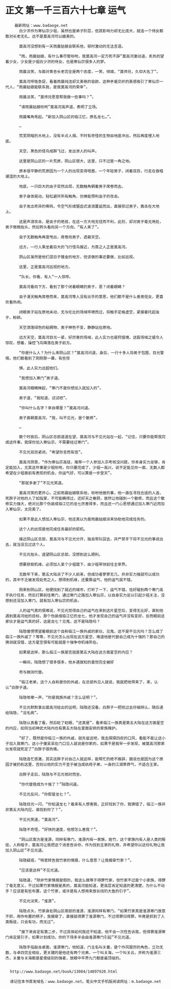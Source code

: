 # 正文 第一千三百六十七章 运气
        最新网址：www.badaoge.net
          白少洪作为寒仙宗少祖，虽然也是弟子阶层，但其影响力却无比庞大，就连一个侍女都敢对长老无礼，远不是莫高河可以媲美的。
      
          莫高河没想到有一天雨晨姑娘会联系他，顿时激动的无法言语。
      
          “雨，雨晨姑娘，有什么事尽管吩咐，我莫高河一定万死不辞”莫高河激动道，炙热的望着少女，少女是少祖白少洪的侍女，也是寒仙宗很多人的梦。
      
          雨晨淡笑，与面对青杏长老完全是两个态度，一笑，倾城，“莫师兄，久仰大名了”。
      
          莫高河呼吸急促，看着雨晨纯洁却又美艳的容颜，这种矛盾交织的美感吸引了寒仙宗一代人，“雨晨姑娘能联系我，是我莫高河的荣幸”。
      
          雨晨淡笑，“莫师兄愿意帮我做一些事吗？”。
      
          “请雨晨姑娘吩咐”莫高河高声道，表明了立场。
      
          雨晨嘴角弯起，“新加入阴山区的临江忆，原名龙七…”。
      
          …
      
          荒芜阴暗的大地上，没有半点人烟，不时有奇怪的生物自地底冲出，然后再度埋入地底。
      
          天空，黑色的怪鸟成群飞过，发出渗人的叫声。
      
          这里是阴山区的一片荒原，阴山区很大，这里，只不过是一角之地。
      
          原本很平静的荒原因为一个人的出现变得喧嚣，一个年轻男子，闭着双目，行走在昏暗潮湿的大地上。
      
          地底，一只巨大的虫子突然出现，无数触角朝着男子席卷而去。
      
          男子身体晃动，轻松避开所有触角，仿佛能预判虫子的攻击。
      
          虫子发出奇异的嘶鸣，令空气形成锯齿式波浪蔓延而出，直接掠过男子，轰击在大地上。
      
          这是声浪攻击，是虫子的绝技，在这一方大地无往而不利，此刻，却对男子毫无用处，男子微微抬头，然后转头看向另一个方向，“有人来了”。
      
          虫子无数触角再度甩出，席卷向男子，遮蔽天空。
      
          远方，一行人乘坐着巨大的飞行怪鸟接近，为首之人正是莫高河。
      
          阴山区虽然是他们混日子镀金的地方，但该做的事还要做，比如巡视。
      
          这里，正是莫高河巡视的地方。
      
          “队长，你看，有人”一人惊呼。
      
          莫高河看向下方，看到了那个闭着眼睛的男子，恩？闭着眼睛？
      
          虫子漫天触角席卷而来，莫高河等人没有出手的意思，他们都不是什么善男信女，更喜欢看热闹。
      
          闭眼男子站在原地未动，无与伦比的场域呼啸而过，将触手定格虚空，紧接着托起虫子，粉碎。
      
          天空洒落绿色的粘稠物，男子神色不变，静静站在原地。
      
          远方天空，莫高河目光一紧，好厉害的场域，此人实力也是狩猎境，这股场域之威令人惊叹，想着，操控飞鸟降落在男子前方。
      
          “你是什么人？为什么来阴山区？”莫高河问道，身后，一行十多人将男子包围，目光警惕，他们都看到了刚刚那一幕，有些惊
      
          惧，此人实力远超他们。
      
          “我想加入寒门”男子道。
      
          莫高河眼睛眯起，“寒门不是你想加入就加入的”。
      
          男子道，“我知道，试试吧”。
      
          “你叫什么名字？来自哪里？”莫高河问道。
      
          男子面朝莫高河，“我，叫不见光，是个散修”。
      
          …
      
          数个时辰后，阴山区总部遥遥在望，莫高河与不见光站在一起，“记住，只要你能帮我完成这件事，我保你加入寒仙宗，不需要经过寒门”。
      
          不见光双目紧闭，“希望你言而有信”。
      
          莫高河昂首，“作为寒仙宗高徒，推荐一个人参加入宗考核没问题，你本身实力足够，肯定能加入，尤其这件事是少祖吩咐，你只要完成了，少祖一高兴，说不定能见你一面，无数人都希望在少祖面前有表现的机会，你运气好，可以算是一步登天”。
      
          “那就多谢了”不见光笑道。
      
          莫高河笑的更开心，之前雨晨姑娘联系他，吩咐他做的事，他一直在寻找合适的人选，死胖子对他的人了如指掌，不可能瞒得过，还好天之眷顾，居然让他碰到一个散修，而且这个散修实力强大，绝对比那个伪装成临江忆的龙七厉害得多，而且还一门心思想通过加入寒门近而加入寒仙宗，太完美了。
      
          如果不是此人想加入寒仙宗，他还真以为是雨晨姑娘派来协助他完成任务的。
      
          这个人的出现是他完成任务最好的契机。
      
          接近阴山区总部，莫高河与不见光分开，独自带队回去，并严禁手下将不见光的事说出去，就当没见过这个人。
      
          不见光抬头，遥望阴山区总部，没想到这么顺利。
      
          想要获取机缘，必须加入某个少祖麾下，由少祖带领前往主宰界。
      
          无数年下来，第五大陆派了不少人前来，但成功者寥寥无几，并非实力强就可以成功的，其中不乏被发现处死之人，想得到机缘，还要靠运气，他的运气就不错。
      
          刚来到阴山区，他便找到了就近的城市，打听了一下，运气不错，恰好碰到两个寒门高手执行任务，然后打算前往寒门，通过寒门之路加入寒仙宗，以自身实力足以引起少祖关注，没想到还没加入寒门，就有加入寒仙宗的机会。
      
          人的运气真的很难说，不见光觉得自己的运气在来到这片星空后，变得无比好，直到他遇到莫高河给的目标，那个伪装成临江忆的龙七，他才发现自己的运气并没有变好，反而眼前这家伙才是运气真的好，这是龙七？见鬼，这不是陆隐吗？
      
          陆隐傻愣愣望着眼前这个自称临江一族外戚的家伙，见鬼，这不是不见光吗？怎么成了临江一族外戚了？等等，不见光怎么出现在这方星空，难道他是代替自己成为十强的？那自己的猜测就没错，这方星空很有可能就是十强争夺机缘所在。
      
          如果是这样，那么临江一族是否就是第五大陆在这方面星空的内应？
      
          一瞬间，陆隐想了很多很多，他乡遇故知的喜悦完全被好
      
          奇与揣测代替。
      
          “临江老弟，这个人自称是你的外戚，在总部外见人就说，我就把他带来了，来，认认”白胖子道。
      
          陆隐咳嗽一声，“你是我族外戚？怎么证明？”。
      
          不见光默默拿出莫高河给出的证明，陆隐还没看，白胖子一把抢过去仔细辨认，随后递给陆隐，“没毛病”。
      
          陆隐认真看了看，然后眨了眨眼，“还真是”，看来临江一族真是第五大陆在这方面星空的内应，如同当初神武大陆内也有第五大陆在里面安排的家族掩护。
      
          “好了，既然是你临江一族的外戚，就先留这吧，我去探探四叔的口风，看能不能让这小子加入我寒门，这小子傻呆呆在门口见人就说是你家的，如果不是我早一步发现，被莫高河那家伙发现就死定了”白胖子很热情。
      
          陆隐连忙感激，其实这胖子对自己人就这样，能帮忙的绝不推辞，据说也是因为这个原因才被扔到这里，否则以他的实力不至于被当成纨绔子弟，一身的江湖草莽气，不适合王家。
      
          白胖子走后，陆隐与不见光相对而坐。
      
          “你代替我成为十强了？”陆隐问道。
      
          不见光反问，“你假冒龙七？”。
      
          陆隐目光一闪，“你知道龙七？看来有人想害我，正好找到了你，我猜错了，临江一族并非第五大陆内应，谁找到你了？”。
      
          不见光笑道，“莫高河”。
      
          陆隐不奇怪，“好快的速度，他想怎么害我？”。
      
          “阴山区南方是淮源，同样有寒门，淮源内有一家族，姓竹，这个家族内有人是人类的叛徒，人称暗子，莫高河让我把这个消息告诉你，作为找到主家的礼物，并希望你以这份礼物让我加入阴山区”不见光道。
      
          陆隐疑惑，“特意转告我竹家的情报，什么意思？让我揭穿竹家？”。
      
          “应该是这样”不见光道。
      
          陆隐道，“除非竹家情报是假的，我这么做等于得罪竹家，但竹家不过是个小家族，得罪了毫无意义，不过如果竹家情报是真的，莫高河能知道，更高层肯定知道的更清楚，为什么不动手？应该是有些布置，这个竹家，或许是有人想用来放长线钓大鱼的引子”。
      
          不见光淡笑，“淮源”。
      
          陆隐点头，竹家身处阴山区南部的淮源，淮源同样有寒门，“如果竹家真是淮源寒门故意不抓，用作布置的棋子，我揭穿了，直接就得罪了淮源寒门，不过得罪归得罪，毕竟是抓到了人类叛徒，只会有功，而无过”。
      
          “接下来肯定有第二步，不过具体如何我还不知道，他不会一次性告诉我，但得罪淮源寒门肯定是引子，如果计划成功，你的下场多半会由淮源寒门引起”不见光道。
      
          陆隐手指敲击桌面，淮源寒门，他知道，门主名叫关童，是个作风狠厉的角色，立功无数，与卓四完全相反，更关键的是他还有两个兄弟，一个叫关海，一个叫关云，并称为淮源三杰，关童与关海都是星使级别的强者，放眼中平界九门都是最顶级的。
      
      
      http://www.badaoge.net/book/13084/14897920.html
      
      请记住本书首发域名：www.badaoge.net。笔尖中文手机版阅读网址：m.badaoge.net